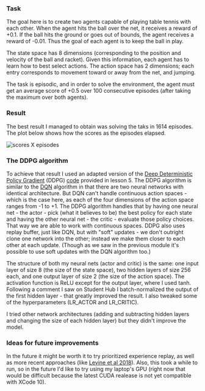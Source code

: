 ### Task

The goal here is to create two agents capable of playing table tennis with each other. When the agent hits the ball over the net, it receives a reward of +0.1. If the ball hits the ground or goes out of bounds, the agent receives a reward of -0.01. Thus the goal of each agent is to keep the ball in play.

The state space has 8 dimensions (corresponding to the position and velocity of the ball and racket). Given this information, each agent has to learn how to best select actions. The action space has 2 dimensions; each entry corresponds to movement toward or away from the net, and jumping.

The task is episodic, and in order to solve the environment, the agent must get an average score of +0.5 over 100 consecutive episodes (after taking the maximum over both agents).

### Result

The best result I managed to obtain was solving the taks in 1614 episodes. The plot below shows how the scores as the episodes elapsed.

![scores X episodes](https://github.com/thiagomarzagao/p3_collab_compet/blob/master/Figure_1.png)

### The DDPG algorithm

To achieve that result I used an adapted version of the [Deep Deterministic Policy Gradient](https://arxiv.org/abs/1509.02971) (DDPG) [code](https://github.com/udacity/deep-reinforcement-learning/blob/master/ddpg-pendulum/ddpg_agent.py) provided in lesson 5. The DDPG algorithm is similar to the [DQN](https://www.nature.com/articles/nature14236) algorithm in that there are two neural networks with identical architecture. But DQN can't handle continuous action spaces - which is the case here, as each of the four dimensions of the action space ranges from -1 to +1. The DDPG algorithm handles that by having one neural net - the actor - pick (what it believes to be) the best policy for each state and having the other neural net - the critic - evaluate those policy choices. That way we are able to work with continuous spaces. DDPG also uses replay buffer, just like DQN, but with "soft" updates - we don't outright clone one network into the other; instead we make them closer to each other at each update. (Though as we saw in the previous module it's possible to use soft updates with the DQN algorithm too.)

The structure of both my neural nets (actor and critic) is the same: one input layer of size 8 (the size of the state space), two hidden layers of size 256 each, and one output layer of size 2 (the size of the action space). The activation function is ReLU except for the output layer, where I used tanh. Following a comment I saw on Student Hub I batch-normalized the output of the first hidden layer - that greatly improved the result. I also tweaked some of the hyperparameters (LR_ACTOR and LR_CRITIC).

I tried other network architectures (adding and subtracting hidden layers and changing the size of each hidden layer) but they didn't improve the model.

### Ideas for future improvements

In the future it might be worth it to try prioritized experience replay, as well as more recent approaches (like [Levine et al 2018](https://journals.sagepub.com/doi/abs/10.1177/0278364917710318)). Also, this took a while to run, so in the future I'd like to try using my laptop's GPU (right now that would be difficult because the latest CUDA realease is not yet compatible with XCode 10).
